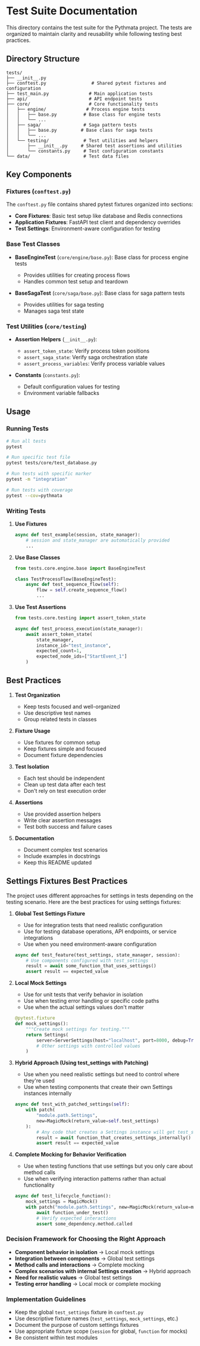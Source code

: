 # Test Suite Documentation

This directory contains the test suite for the Pythmata project. The tests are organized to maintain clarity and reusability while following testing best practices.

## Directory Structure

```
tests/
├── __init__.py
├── conftest.py                 # Shared pytest fixtures and configuration
├── test_main.py               # Main application tests
├── api/                       # API endpoint tests
├── core/                      # Core functionality tests
│   ├── engine/               # Process engine tests
│   │   ├── base.py          # Base class for engine tests
│   │   └── ...
│   ├── saga/                # Saga pattern tests
│   │   ├── base.py         # Base class for saga tests
│   │   └── ...
│   └── testing/             # Test utilities and helpers
│       ├── __init__.py     # Shared test assertions and utilities
│       └── constants.py     # Test configuration constants
└── data/                    # Test data files
```

## Key Components

### Fixtures (`conftest.py`)

The `conftest.py` file contains shared pytest fixtures organized into sections:

- **Core Fixtures**: Basic test setup like database and Redis connections
- **Application Fixtures**: FastAPI test client and dependency overrides
- **Test Settings**: Environment-aware configuration for testing

### Base Test Classes

- **BaseEngineTest** (`core/engine/base.py`): Base class for process engine tests
  - Provides utilities for creating process flows
  - Handles common test setup and teardown

- **BaseSagaTest** (`core/saga/base.py`): Base class for saga pattern tests
  - Provides utilities for saga testing
  - Manages saga test state

### Test Utilities (`core/testing`)

- **Assertion Helpers** (`__init__.py`):
  - `assert_token_state`: Verify process token positions
  - `assert_saga_state`: Verify saga orchestration state
  - `assert_process_variables`: Verify process variable values

- **Constants** (`constants.py`):
  - Default configuration values for testing
  - Environment variable fallbacks

## Usage

### Running Tests

```bash
# Run all tests
pytest

# Run specific test file
pytest tests/core/test_database.py

# Run tests with specific marker
pytest -m "integration"

# Run tests with coverage
pytest --cov=pythmata
```

### Writing Tests

1. **Use Fixtures**
   ```python
   async def test_example(session, state_manager):
       # session and state_manager are automatically provided
       ...
   ```

2. **Use Base Classes**
   ```python
   from tests.core.engine.base import BaseEngineTest

   class TestProcessFlow(BaseEngineTest):
       async def test_sequence_flow(self):
           flow = self.create_sequence_flow()
           ...
   ```

3. **Use Test Assertions**
   ```python
   from tests.core.testing import assert_token_state

   async def test_process_execution(state_manager):
       await assert_token_state(
           state_manager,
           instance_id="test_instance",
           expected_count=1,
           expected_node_ids=["StartEvent_1"]
       )
   ```

## Best Practices

1. **Test Organization**
   - Keep tests focused and well-organized
   - Use descriptive test names
   - Group related tests in classes

2. **Fixture Usage**
   - Use fixtures for common setup
   - Keep fixtures simple and focused
   - Document fixture dependencies

3. **Test Isolation**
   - Each test should be independent
   - Clean up test data after each test
   - Don't rely on test execution order

4. **Assertions**
   - Use provided assertion helpers
   - Write clear assertion messages
   - Test both success and failure cases

5. **Documentation**
   - Document complex test scenarios
   - Include examples in docstrings
   - Keep this README updated

## Settings Fixtures Best Practices

The project uses different approaches for settings in tests depending on the testing scenario. Here are the best practices for using settings fixtures:

1. **Global Test Settings Fixture**
   - Use for integration tests that need realistic configuration
   - Use for testing database operations, API endpoints, or service integrations
   - Use when you need environment-aware configuration
   ```python
   async def test_feature(test_settings, state_manager, session):
       # Use components configured with test_settings
       result = await some_function_that_uses_settings()
       assert result == expected_value
   ```

2. **Local Mock Settings**
   - Use for unit tests that verify behavior in isolation
   - Use when testing error handling or specific code paths
   - Use when the actual settings values don't matter
   ```python
   @pytest.fixture
   def mock_settings():
       """Create mock settings for testing."""
       return Settings(
           server=ServerSettings(host="localhost", port=8000, debug=True),
           # Other settings with controlled values
       )
   ```

3. **Hybrid Approach (Using test_settings with Patching)**
   - Use when you need realistic settings but need to control where they're used
   - Use when testing components that create their own Settings instances internally
   ```python
   async def test_with_patched_settings(self):
       with patch(
           "module.path.Settings",
           new=MagicMock(return_value=self.test_settings)
       ):
           # Any code that creates a Settings instance will get test_settings
           result = await function_that_creates_settings_internally()
           assert result == expected_value
   ```

4. **Complete Mocking for Behavior Verification**
   - Use when testing functions that use settings but you only care about method calls
   - Use when verifying interaction patterns rather than actual functionality
   ```python
   async def test_lifecycle_function():
       mock_settings = MagicMock()
       with patch("module.path.Settings", new=MagicMock(return_value=mock_settings)):
           await function_under_test()
           # Verify expected interactions
           assert some_dependency.method.called
   ```

### Decision Framework for Choosing the Right Approach

- **Component behavior in isolation** → Local mock settings
- **Integration between components** → Global test settings
- **Method calls and interactions** → Complete mocking
- **Complex scenarios with internal Settings creation** → Hybrid approach
- **Need for realistic values** → Global test settings
- **Testing error handling** → Local mock or complete mocking

### Implementation Guidelines

- Keep the global `test_settings` fixture in `conftest.py`
- Use descriptive fixture names (`test_settings`, `mock_settings`, etc.)
- Document the purpose of custom settings fixtures
- Use appropriate fixture scope (`session` for global, `function` for mocks)
- Be consistent within test modules
